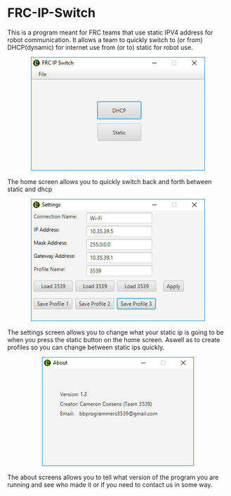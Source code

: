# FRC-IP-Switch
This is a program meant for FRC teams that use static IPV4 address for robot communication. It allows a team to quickly switch to (or from) DHCP(dynamic) for internet use from (or to) static for robot use. 
<p align="center">
  <img width="396" height="258" src="Images/Home.PNG">
</p>
The home screen allows you to quickly switch back and forth between static and dhcp

<p align="center">
  <img width="396" height="278" src="Images/Settings.PNG">
</p>
The settings screen allows you to change what your static ip is going to be when you press the static button on the home screen. Aswell as to create profiles so you can change between static ips quickly.

<p align="center">
  <img width="346" height="248" src="Images/About.PNG">
</p>
The about screens allows you to tell what version of the program you are running and see who made it or if you need to contact us in some way.


